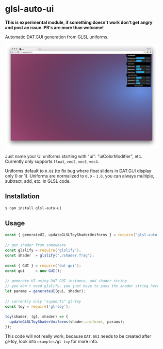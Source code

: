 # glsl-auto-ui

**This is experimental module, if something doesn't work don't get angry and post an issue. PR's are more than welcome!**

Automatic DAT.GUI generation from GLSL uniforms.

<p align="center"><img src="docs/screenshot.png" alt="screenshot" style="max-width:100%;"></p>

Just name your UI uniforms starting with "ui": "uiColorModifier", etc.
Currently only supports `float`, `vec2`, `vec3`, `vec4`.

Uniforms default to `0.01` (to fix bug where float sliders in DAT.GUI display only 0 or 1).
Uniforms are normalized to `0.0` - `1.0`, you can always multiple, subtract, add, etc. in GLSL code.

## Installation

```bash
$ npm install glsl-auto-ui
```

## Usage

```javascript
const { generateUI, updateGLSLToyShaderUniforms } = require('glsl-auto-ui');

// get shader from somewhere
const glslify = require('glslify');
const shader  = glslify('./shader.frag');

const { GUI } = require('dat-gui');
const gui     = new GUI();

// generate UI using DAT GUI instance, and shader string
// you don't need glslify, you just have to pass the shader string here
let params = generateUI(gui, shader);

// currently only "supports" gl-toy
const toy = require('gl-toy');

toy(shader, (gl, shader) => {
  updateGLSLToyShaderUniforms(shader.uniforms, params);
});
```

This code will not really work, because `DAT.GUI` needs to be created after gl-toy, look into `examples/gl-toy` for more info.

